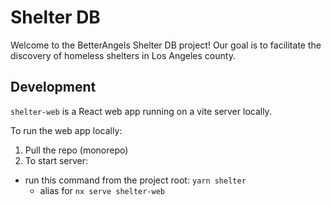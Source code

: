 # Shelter DB

Welcome to the BetterAngels Shelter DB project! Our goal is to facilitate the discovery of homeless shelters in Los Angeles county.

## Development

`shelter-web` is a React web app running on a vite server locally.

To run the web app locally:

1. Pull the repo (monorepo)
2. To start server:

- run this command from the project root: `yarn shelter`
  - alias for `nx serve shelter-web`
